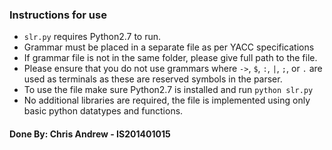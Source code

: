 ### Instructions for use

- `slr.py` requires Python2.7 to run.
- Grammar must be placed in a separate file as per YACC specifications
- If grammar file is not in the same folder, please give full path to the file.
- Please ensure that you do not use grammars where `->`, `$`, `:`, `|`, `;`, or `.` are used as terminals as these are reserved symbols in the parser.
- To use the file make sure Python2.7 is installed and run `python slr.py`
- No additional libraries are required, the file is implemented using only basic python datatypes and functions.

#### Done By: Chris Andrew - IS201401015
